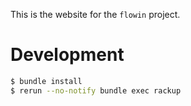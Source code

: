 This is the website for the `flowin` project.

# Development

```sh
$ bundle install
$ rerun --no-notify bundle exec rackup
```
